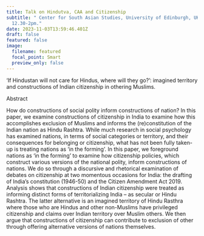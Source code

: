 ```yaml
---
title: Talk on Hindutva, CAA and Citizenship
subtitle: " Center for South Asian Studies, University of Edinburgh, UK Nov 7 -
  12.30-2pm."
date: 2023-11-03T13:59:46.401Z
draft: false
featured: false
image:
  filename: featured
  focal_point: Smart
  preview_only: false
---
```

‘If Hindustan will not care for Hindus, where will they go?’: imagined territory and constructions of Indian citizenship in othering Muslims.

Abstract

How do constructions of social polity inform constructions of nation? In this paper, we examine constructions of citizenship in India to examine how this accomplishes exclusion of Muslims and informs the (re)constitution of the Indian nation as Hindu Rashtra. While much research in social psychology has examined nations, in terms of social categories or territory, and their consequences for belonging or citizenship, what has not been fully taken-up is treating nations as ‘in the forming’. In this paper, we foreground nations as ‘in the forming’ to examine how citizenship policies, which construct various versions of the national polity, inform constructions of nations. We do so through a discursive and rhetorical examination of debates on citizenship at two momentous occasions for India: the drafting of India’s constitution (1946-50) and the Citizen Amendment Act 2019. Analysis shows that constructions of Indian citizenship were treated as informing distinct forms of territorializing India – as secular or Hindu Rashtra. The latter alternative is an imagined territory of Hindu Rasthra where those who are Hindus and other non-Muslims have privileged citizenship and claims over Indian territory over Muslim others. We then argue that constructions of citizenship can contribute to exclusion of other through offering alternative versions of nations themselves.